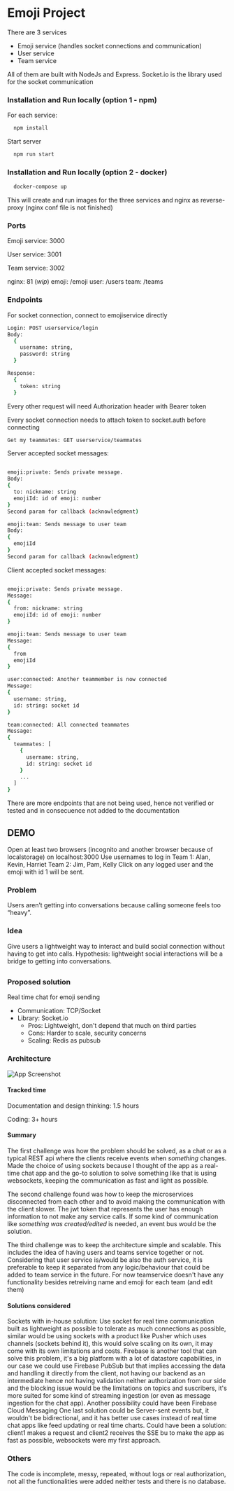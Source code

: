 
# Emoji Project

There are 3 services
- Emoji service (handles socket connections and communication)
- User service
- Team service

All of them are built with NodeJs and Express. Socket.io is the library used for the socket communication

### Installation and Run locally (option 1 - npm)

For each service:
```bash
  npm install
```

Start server

```bash
  npm run start
```

### Installation and Run locally (option 2 - docker)

```bash
  docker-compose up
```
This will create and run images for the three services and nginx as reverse-proxy
(nginx conf file is not finished)

### Ports
Emoji service: 3000

User service: 3001

Team service: 3002

nginx: 81 (*wip*)
    emoji: /emoji
    user: /users
    team: /teams

### Endpoints

For socket connection, connect to emojiservice directly
```bash
Login: POST userservice/login 
Body:
  {
    username: string,
    password: string
  }

Response: 
  {
    token: string
  }
```

Every other request will need Authorization header with Bearer token

Every socket connection needs to attach token to socket.auth before connecting

```bash
Get my teammates: GET userservice/teammates
```

Server accepted socket messages:
```bash

emoji:private: Sends private message. 
Body:
{
  to: nickname: string
  emojiId: id of emoji: number
}
Second param for callback (acknowledgment)

emoji:team: Sends message to user team
Body:
{
  emojiId
}
Second param for callback (acknowledgment)

```

Client accepted socket messages:
```bash

emoji:private: Sends private message. 
Message:
{
  from: nickname: string
  emojiId: id of emoji: number
}

emoji:team: Sends message to user team
Message:
{
  from
  emojiId
}

user:connected: Another teammember is now connected
Message:
{
  username: string, 
  id: string: socket id
}

team:connected: All connected teammates
Message:
{
  teammates: [
    {
      username: string, 
      id: string: socket id
    }
    ...
  ]
}
```

There are more endpoints that are not being used, hence not verified or tested and in consecuence not added to the documentation

## DEMO

Open at least two browsers (incognito and another browser because of localstorage) on localhost:3000 
Use usernames to log in
Team 1: Alan, Kevin, Harriet
Team 2: Jim, Pam, Kelly
Click on any logged user and the emoji with id 1 will be sent.

### Problem

Users aren’t getting into conversations because calling someone feels too “heavy”.

### Idea

Give users a lightweight way to interact and build social connection without having to get into calls. Hypothesis: lightweight social interactions will be a bridge to getting into conversations.

##

### Proposed solution
Real time chat for emoji sending
- Communication: TCP/Socket
- Library: Socket.io
  - Pros: Lightweight, don't depend that much on third parties
  - Cons: Harder to scale, security concerns
  - Scaling: Redis as pubsub

### Architecture

![App Screenshot](https://i.ibb.co/WpJqhn1/Untitled-Diagram-drawio-drawio.png)

#### Tracked time
Documentation and design thinking: 1.5 hours

Coding: 3+ hours

#### Summary
The first challenge was how the problem should be solved, as a chat or as a typical REST api where the clients receive events when *something* changes. Made the choice of using sockets because I thought of the app as a real-time chat app and the go-to solution to solve something like that is using websockets, keeping the communication as fast and light as possible.

The second challenge found was how to keep the microservices disconnected from each other and to avoid making the communication with the client slower. The jwt token that represents the user has enough information to not make any service calls. If some kind of communication like *something was created/edited* is needed, an event bus would be the solution.

The third challenge was to keep the architecture simple and scalable. This includes the idea of having users and teams service together or not. Considering that user service is/would be also the auth service, it is preferable to keep it separated from any logic/behaviour that could be added to team service in the future. For now teamservice doesn't have any functionality besides retreiving name and emoji for each team (and edit them)

#### Solutions considered
Sockets with in-house solution: Use socket for real time communication built as lightweight as possible to tolerate as much connections as possible, similar would be using sockets with a product like Pusher which uses channels (sockets behind it), this would solve scaling on its own, it may come with its own limitations and costs.
Firebase is another tool that can solve this problem, it's a big platform with a lot of datastore capabilities, in our case we could use Firebase PubSub but that implies accessing the data and handling it directly from the client, not having our backend as an intermediate hence not having validation neither authorization from our side and the blocking issue would be the limitations on topics and suscribers, it's more suited for some kind of streaming ingestion (or even as message ingestion for the chat app). Another possibility could have been Firebase Cloud Messaging
One last solution could be Server-sent events but, it wouldn't be bidirectional, and it has better use cases instead of real time chat apps like feed updating or real time charts. Could have been a solution: client1 makes a request and client2 receives the SSE bu to make the app as fast as possible, websockets were my first approach.

### Others
The code is incomplete, messy, repeated, without logs or real authorization, not all the functionalities were added neither tests and there is no database.